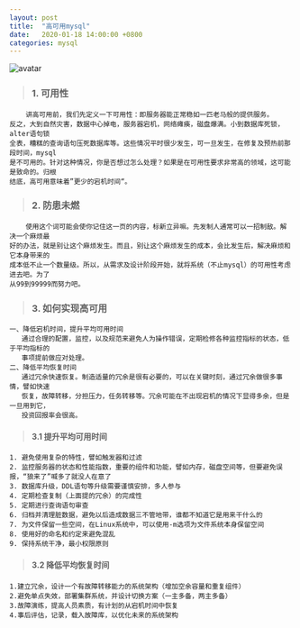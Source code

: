 ```yaml
---
layout: post
title:  "高可用mysql"
date:   2020-01-18 14:00:00 +0800
categories: mysql
---
```



![avatar](http://desk.fd.zol-img.com.cn/t_s960x600c5/g5/M00/02/09/ChMkJlbKziGIMPsKADQ_w9jg3uoAALJHwF8MuAAND_b114.jpg)



> ### 1. 可用性

        讲高可用前，我们先定义一下可用性：即服务器能正常稳如一匹老马般的提供服务。
    反之，大到自然灾害，数据中心掉电，服务器宕机，网络瘫痪，磁盘爆满。小到数据库死锁，alter语句锁
    全表，糟糕的查询语句压死数据库等。这些情况平时很少发生，可一旦发生，在修复及预热前那段时间，mysql
    是不可用的。针对这种情况，你是否想过怎么处理？如果是在可用性要求非常高的领域，这可能是致命的。归根
    结底，高可用意味着”更少的宕机时间“。

> ### 2. 防患未燃

        使用这个词可能会使你记住这一页的内容，标新立异嘛。先发制人通常可以一招制敌。解决一个麻烦最
    好的办法，就是别让这个麻烦发生。而且，别让这个麻烦发生的成本，会比发生后，解决麻烦和它本身带来的
    成本低不止一个数量级。所以，从需求及设计阶段开始，就将系统（不止mysql）的可用性考虑进去吧。为了
    从99到99999而努力吧。

> ### 3. 如何实现高可用

    一、降低宕机时间，提升平均可用时间
       通过合理的配置，监控，以及规范来避免人为操作错误，定期检修各种监控指标的状态，低于平均指标的
       事项提前做应对处理。
    二、降低平均恢复时间
       通过冗余快速恢复。制造适量的冗余是很有必要的，可以在关键时刻，通过冗余做很多事情，譬如快速
       恢复，故障转移，分担压力，任务转移等。冗余可能在不出现宕机的情况下显得多余，但是一旦用到它，
       投资回报率会很高。


> #### 3.1 提升平均可用时间

    1. 避免使用复杂的特性，譬如触发器和过滤
    2. 监控服务器的状态和性能指数，重要的组件和功能，譬如内存，磁盘空间等，但要避免误报，“狼来了”喊多了就没人在意了
    3. 数据库升级，DDL语句等升级需要谨慎安排，多人参与
    4. 定期检查复制（上面提的冗余）的完成性
    5. 定期进行查询语句审查
    6. 归档并清理脏数据，避免以后造成数据三不管地带，谁都不知道它是用来干什么的
    7. 为文件保留一些空间，在Linux系统中，可以使用-m选项为文件系统本身保留空间
    8. 使用好的命名和约定来避免混乱
    9. 保持系统干净，最小权限原则


> #### 3.2 降低平均恢复时间

    1.建立冗余，设计一个有故障转移能力的系统架构（增加空余容量和重复组件）
    2.避免单点失效，部署集群系统，并设计切换方案（一主多备，两主多备）
    3.故障演练，提高人员素质，有计划的从宕机时间中恢复
    4.事后评估，记录，载入故障库，以优化未来的系统架构





